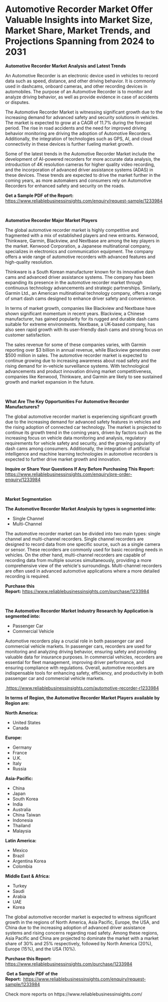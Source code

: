 <p><h1>Automotive Recorder Market Offer Valuable Insights into Market Size, Market Share, Market Trends, and Projections Spanning from 2024 to 2031</h1></p><p><strong>Automotive Recorder Market Analysis and Latest Trends</strong></p>
<p><p>An Automotive Recorder is an electronic device used in vehicles to record data such as speed, distance, and other driving behavior. It is commonly used in dashcams, onboard cameras, and other recording devices in automobiles. The purpose of an Automotive Recorder is to monitor and analyze driving behavior, as well as provide evidence in case of accidents or disputes.</p><p>The Automotive Recorder Market is witnessing significant growth due to the increasing demand for advanced safety and security solutions in vehicles. The market is expected to grow at a CAGR of 11.7% during the forecast period. The rise in road accidents and the need for improved driving behavior monitoring are driving the adoption of Automotive Recorders. Additionally, the integration of technologies such as GPS, AI, and cloud connectivity in these devices is further fueling market growth.</p><p>Some of the latest trends in the Automotive Recorder Market include the development of AI-powered recorders for more accurate data analysis, the introduction of 4K resolution cameras for higher quality video recording, and the incorporation of advanced driver assistance systems (ADAS) in these devices. These trends are expected to drive the market further in the coming years, as more automakers and consumers rely on Automotive Recorders for enhanced safety and security on the roads.</p></p>
<p><strong>Get a Sample PDF of the Report:&nbsp;</strong> <a href="https://www.reliablebusinessinsights.com/enquiry/request-sample/1233984">https://www.reliablebusinessinsights.com/enquiry/request-sample/1233984</a></p>
<p>&nbsp;</p>
<p><strong>Automotive Recorder Major Market Players</strong></p>
<p><p>The global automotive recorder market is highly competitive and fragmented with a mix of established players and new entrants. Kenwood, Thinkware, Garmin, Blackview, and Nextbase are among the key players in the market. Kenwood Corporation, a Japanese multinational company, specializes in electronics and communication equipment. The company offers a wide range of automotive recorders with advanced features and high-quality resolution.</p><p>Thinkware is a South Korean manufacturer known for its innovative dash cams and advanced driver assistance systems. The company has been expanding its presence in the automotive recorder market through continuous technology advancements and strategic partnerships. Similarly, Garmin Ltd., an American multinational technology company, offers a range of smart dash cams designed to enhance driver safety and convenience.</p><p>In terms of market growth, companies like Blackview and Nextbase have shown significant momentum in recent years. Blackview, a Chinese manufacturer, has gained popularity for its rugged and durable dash cams suitable for extreme environments. Nextbase, a UK-based company, has also seen rapid growth with its user-friendly dash cams and strong focus on customer satisfaction.</p><p>The sales revenue for some of these companies varies, with Garmin reporting over $3 billion in annual revenue, while Blackview generates over $500 million in sales. The automotive recorder market is expected to continue growing due to increasing awareness about road safety and the rising demand for in-vehicle surveillance systems. With technological advancements and product innovation driving market competitiveness, companies like Kenwood, Thinkware, and Garmin are likely to see sustained growth and market expansion in the future.</p></p>
<p>&nbsp;</p>
<p><strong>What Are The Key Opportunities For Automotive Recorder Manufacturers?</strong></p>
<p><p>The global automotive recorder market is experiencing significant growth due to the increasing demand for advanced safety features in vehicles and the rising adoption of connected car technology. The market is projected to continue its growth trend in the coming years, driven by factors such as the increasing focus on vehicle data monitoring and analysis, regulatory requirements for vehicle safety and security, and the growing popularity of dash cams among consumers. Additionally, the integration of artificial intelligence and machine learning technologies in automotive recorders is expected to further drive market growth and innovation.</p></p>
<p><strong>Inquire or Share Your Questions If Any Before Purchasing This Report:</strong> <a href="https://www.reliablebusinessinsights.com/enquiry/pre-order-enquiry/1233984">https://www.reliablebusinessinsights.com/enquiry/pre-order-enquiry/1233984</a></p>
<p>&nbsp;</p>
<p><strong>Market Segmentation</strong></p>
<p><strong>The Automotive Recorder Market Analysis by types is segmented into:</strong></p>
<p><ul><li>Single Channel</li><li>Multi-Channel</li></ul></p>
<p><p>The automotive recorder market can be divided into two main types: single channel and multi-channel recorders. Single channel recorders are designed to record data from one specific source, such as a single camera or sensor. These recorders are commonly used for basic recording needs in vehicles. On the other hand, multi-channel recorders are capable of recording data from multiple sources simultaneously, providing a more comprehensive view of the vehicle's surroundings. Multi-channel recorders are often used in advanced automotive applications where a more detailed recording is required.</p></p>
<p><strong>Purchase this Report:&nbsp;</strong><a href="https://www.reliablebusinessinsights.com/purchase/1233984">https://www.reliablebusinessinsights.com/purchase/1233984</a></p>
<p>&nbsp;</p>
<p><strong>The Automotive Recorder Market Industry Research by Application is segmented into:</strong></p>
<p><ul><li>Passenger Car</li><li>Commercial Vehicle</li></ul></p>
<p><p>Automotive recorders play a crucial role in both passenger car and commercial vehicle markets. In passenger cars, recorders are used for monitoring and analyzing driving behavior, ensuring safety and providing valuable data for insurance purposes. In commercial vehicles, recorders are essential for fleet management, improving driver performance, and ensuring compliance with regulations. Overall, automotive recorders are indispensable tools for enhancing safety, efficiency, and productivity in both passenger car and commercial vehicle markets.</p></p>
<p><a href="https://www.reliablebusinessinsights.com/automotive-recorder-r1233984">&nbsp;https://www.reliablebusinessinsights.com/automotive-recorder-r1233984</a></p>
<p><strong>In terms of Region, the Automotive Recorder Market Players available by Region are:</strong></p>
<p>
    <p> <strong> North America: </strong>
        <ul>
            <li>United States</li>
            <li>Canada</li>
        </ul>
        </p> 
    <p> <strong> Europe: </strong>
        <ul>
            <li>Germany</li>
            <li>France</li>
            <li>U.K.</li>
            <li>Italy</li>
            <li>Russia</li>
        </ul>
        </p> 
    <p> <strong> Asia-Pacific: </strong>
        <ul>
            <li>China</li>
            <li>Japan</li>
            <li>South Korea</li>
            <li>India</li>
            <li>Australia</li>
            <li>China Taiwan</li>
            <li>Indonesia</li>
            <li>Thailand</li>
            <li>Malaysia</li>
        </ul>
        </p> 
    <p> <strong> Latin America: </strong>
        <ul>
            <li>Mexico</li>
            <li>Brazil</li>
            <li>Argentina Korea</li>
            <li>Colombia</li>
        </ul>
        </p> 
    <p> <strong> Middle East & Africa: </strong>
        <ul>
            <li>Turkey</li>
            <li>Saudi</li>
            <li>Arabia</li>
            <li>UAE</li>
            <li>Korea</li>
        </ul>
    </p>
    </p>
<p><p>The global automotive recorder market is expected to witness significant growth in the regions of North America, Asia Pacific, Europe, the USA, and China due to the increasing adoption of advanced driver assistance systems and rising concerns regarding road safety. Among these regions, Asia Pacific and China are projected to dominate the market with a market share of 30% and 25% respectively, followed by North America (20%), Europe (15%), and the USA (10%).</p></p>
<p><strong>Purchase this Report: </strong><a href="https://www.reliablebusinessinsights.com/purchase/1233984">https://www.reliablebusinessinsights.com/purchase/1233984</a></p>
<p>&nbsp;<strong>Get a Sample PDF of the Report:&nbsp;&nbsp;</strong><a href="https://www.reliablebusinessinsights.com/enquiry/request-sample/1233984">https://www.reliablebusinessinsights.com/enquiry/request-sample/1233984</a></p>
<p><strong></strong></p>
<p>Check more reports on https://www.reliablebusinessinsights.com/</p>